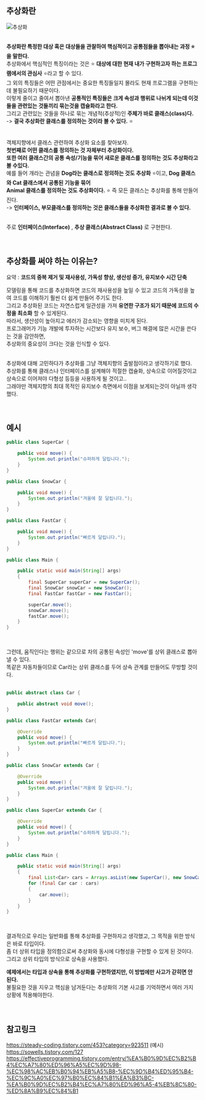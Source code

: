 ## 추상화란

![추상화](https://user-images.githubusercontent.com/43705434/128991771-ae9aad02-cb51-4e6b-808d-b6358500a679.PNG)<br>
<br>

**추상화란 특정한 대상 혹은 대상들을 관찰하여 핵심적이고 공통점들을 뽑아내는 과정 ⭐ 을 말한다.**<br>
추상화에서 핵심적인 특징이라는 것은 ⭐ **대상에 대한 현재 내가 구현하고자 하는 프로그램에서의 관심사** ⭐라고 할 수 있다.<br>
그 외의 특징들은 어떤 관점에서는 중요한 특징들일지 몰라도 현재 프로그램을 구현하는데 불필요하기 때문이다.<br>
이렇게 줄이고 줄여서 뽑아낸 **공통적인 특징들은 크게 속성과 행위로 나뉘게 되는데 이것들을 관련있는 것들끼리 묶는것을 캡슐화라고 한다.**<br>
그리고 관련있는 것들을 하나로 묶는 개념적(추상적)인 **주체가 바로 클래스(class)다.**<br>
-> **결국 추상화란 클래스를 정의하는 것이라 볼 수 있다.** ⭐<br>
<br>

객체지향에서 클래스 관련하여 추상화 요소를 찾아보자.<br>
**첫번째로 어떤 클래스를 정의하는 것 자체부터 추상화이다.<br>
또한 여러 클래스간의 공통 속성/기능을 묶어 새로운 클래스를 정의하는 것도 추상화라고 볼 수있다.**<br>
예를 들어 개라는 관념을 **Dog라는 클래스로 정의하는 것도 추상화** ⭐이고, **Dog 클래스와 Cat 클래스에서 공통된 기능을 묶어<br>
Animal 클래스를 정의하는 것도 추상화이다.** ⭐ 즉 모든 클래스는 추상화를 통해 만들어진다.<br>
-> **인터페이스, 부모클래스를 정의하는 것은 클래스들을 추상화한 결과로 볼 수 있다.**<br>
<br>

주로 **인터페이스(Interface)** , **추상 클래스(Abstract Class)** 로 구현한다.<br>
<br>
<br>

## 추상화를 써야 하는 이유는?<br>
요약 : **코드의 중복 제거 및 재사용성, 가독성 향상, 생산성 증가, 유지보수 시간 단축**<br>

모델링을 통해 코드를 추상화하면 코드의 재사용성을 높일 수 있고 코드의 가독성을 높여 코드를 이해하기 훨씬 더 쉽게 만들어 주기도 한다.<br>
그리고 추상화된 코드는 자연스럽게 일관성을 가져 **유연한 구조가 되기 때문에 코드의 수정을 최소화** 할 수 있게된다.<br>
따라서, 생산성이 높아지고 에러가 감소되는 영향을 미치게 된다.<br>
프로그래머가 기능 개발에 투자하는 시간보다 유지 보수, 버그 해결에 많은 시간을 쓴다는 것을 감안하면,<br>
추상화의 중요성이 크다는 것을 인식할 수 있다.<br>
<br>

추상화에 대해 고민하다가 추상화를 그냥 객체지향의 출발점이라고 생각하기로 했다.<br>
추상화를 통해 클래스나 인터페이스를 설계해야 적절한 캡슐화, 상속으로 이어질것이고<br>
상속으로 이어져야 다형성 등등을 사용하게 될 것이고.. <br>
그래야만 객체지향의 최대 목적인 유지보수 측면에서 이점을 보게되는것이 아닐까 생각했다.<br>
<br>
<br>

## 예시

```java
public class SuperCar {

    public void move() {
        System.out.println("슈퍼하게 달립니다.");
    }
}

public class SnowCar {

    public void move() {
        System.out.println("겨울에 잘 달립니다.");
    }
}

public class FastCar {

    public void move() {
        System.out.println("빠르게 달립니다.");
    }
}

public class Main {

    public static void main(String[] args) 
    {
        final SuperCar superCar = new SuperCar();
        final SnowCar snowCar = new SnowCar();
        final FastCar fastCar = new FastCar();

        superCar.move();
        snowCar.move();
        fastCar.move();
    }
}
```
<br>

그런데, 움직인다는 행위는 같으므로 차의 공통된 속성인 'move'를 상위 클래스로 뽑아낼 수 있다.<br>
똑같은 자동차들이므로 Car라는 상위 클래스를 두어 상속 관계를 만들어도 무방할 것이다.<br>
<br>

```java
public abstract class Car {

    public abstract void move();
}

public class FastCar extends Car{

    @Override
    public void move() {
        System.out.println("빠르게 달립니다.");
    }
}

public class SnowCar extends Car {

    @Override
    public void move() {
        System.out.println("겨울에 잘 달립니다.");
    }
}

public class SuperCar extends Car {

    @Override
    public void move() {
        System.out.println("슈퍼하게 달립니다.");
    }
}

public class Main {

    public static void main(String[] args)
    {
        final List<Car> cars = Arrays.asList(new SuperCar(), new SnowCar(), new FastCar());
        for (final Car car : cars) 
        {
            car.move();
        }
    }
}
```
<br>

결과적으로 우리는 일반화를 통해 추상화를 구현하자고 생각했고, 그 목적을 위한 방식은 바로 타입이다.<br>
좀 더 상위 타입을 정의함으로써 추상화와 동시에 다형성을 구현할 수 있게 된 것이다.<br>
그리고 상위 타입의 방식으로 상속을 사용했다.<br>

**예제에서는 타입과 상속을 통해 추상화를 구현하였지만, 이 방법에만 사고가 갇히면 안 된다.**<br>
불필요한 것을 지우고 핵심을 남겨둔다는 추상화의 기본 사고를 기억하면서 여러 가지 상황에 적용해야한다.<br>
<br>
<br>

## 참고링크
https://steady-coding.tistory.com/453?category=923511 (예시) <br>
https://sowells.tistory.com/127 <br>
https://effectiveprogramming.tistory.com/entry/%EA%B0%9D%EC%B2%B4%EC%A7%80%ED%96%A5%EC%9D%98-%EC%98%AC%EB%B0%94%EB%A5%B8-%EC%9D%B4%ED%95%B4-%EC%9C%A0%EC%97%B0%EC%84%B1%EA%B3%BC-%EA%B0%9D%EC%B2%B4%EC%A7%80%ED%96%A5-4%EB%8C%80-%ED%8A%B9%EC%84%B1 <br>
